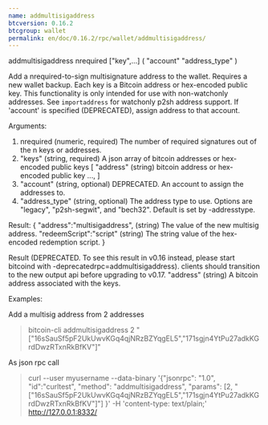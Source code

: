 ```yaml
---
name: addmultisigaddress
btcversion: 0.16.2
btcgroup: wallet
permalink: en/doc/0.16.2/rpc/wallet/addmultisigaddress/
---
```


addmultisigaddress nrequired ["key",...] ( "account" "address_type" )

Add a nrequired-to-sign multisignature address to the wallet. Requires a new wallet backup.
Each key is a Bitcoin address or hex-encoded public key.
This functionality is only intended for use with non-watchonly addresses.
See `importaddress` for watchonly p2sh address support.
If 'account' is specified (DEPRECATED), assign address to that account.

Arguments:
1. nrequired                      (numeric, required) The number of required signatures out of the n keys or addresses.
2. "keys"                         (string, required) A json array of bitcoin addresses or hex-encoded public keys
     [
       "address"                  (string) bitcoin address or hex-encoded public key
       ...,
     ]
3. "account"                      (string, optional) DEPRECATED. An account to assign the addresses to.
4. "address_type"                 (string, optional) The address type to use. Options are "legacy", "p2sh-segwit", and "bech32". Default is set by -addresstype.

Result:
{
  "address":"multisigaddress",    (string) The value of the new multisig address.
  "redeemScript":"script"         (string) The string value of the hex-encoded redemption script.
}

Result (DEPRECATED. To see this result in v0.16 instead, please start bitcoind with -deprecatedrpc=addmultisigaddress).
        clients should transition to the new output api before upgrading to v0.17.
"address"                         (string) A bitcoin address associated with the keys.

Examples:

Add a multisig address from 2 addresses
> bitcoin-cli addmultisigaddress 2 "[\"16sSauSf5pF2UkUwvKGq4qjNRzBZYqgEL5\",\"171sgjn4YtPu27adkKGrdDwzRTxnRkBfKV\"]"

As json rpc call
> curl --user myusername --data-binary '{"jsonrpc": "1.0", "id":"curltest", "method": "addmultisigaddress", "params": [2, "[\"16sSauSf5pF2UkUwvKGq4qjNRzBZYqgEL5\",\"171sgjn4YtPu27adkKGrdDwzRTxnRkBfKV\"]"] }' -H 'content-type: text/plain;' http://127.0.0.1:8332/


